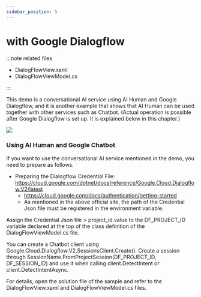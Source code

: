 ```yaml
---
sidebar_position: 5
---
```


# with Google Dialogflow

:::note related files

- DialogFlowView.xaml
- DialogFlowViewModel.cs

:::

This demo is a conversational AI service using AI Human and Google Dialogflow, and it is another example that shows that AI Human can be used together with other services such as Chatbot. (Actual operation is possible after Google Dialogflow is set up. It is explained below in this chapter.)

<img src="../img/windows/GoogleDialogflowDemo.png" />

### Using AI Human and Google Chatbot

If you want to use the conversational AI service mentioned in the demo, you need to prepare as follows.

- Preparing the Dialogflow Credential File: https://cloud.google.com/dotnet/docs/reference/Google.Cloud.Dialogflow.V2/latest
  - https://cloud.google.com/docs/authentication/getting-started
  - As mentioned in the above official site, the path of the Credential Json file must be registered in the environment variable.

Assign the Credential Json file > project_id value to the DF_PROJECT_ID variable declared at the top of the class definition of the DialogFlowViewModel.cs file.

You can create a Chatbot client using Google.Cloud.Dialogflow.V2.SessionsClient.Create(). Create a session through SessionName.FromProjectSession(DF_PROJECT_ID, DF_SESSION_ID) and use it when calling client.DetectIntent or client.DetectIntentAsync.

For details, open the solution file of the sample and refer to the DialogFlowView.xaml and DialogFlowViewModel.cs files.
